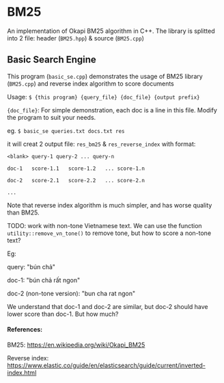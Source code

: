 # BM25
An implementation of Okapi BM25 algorithm in C++. The library is splitted into 2 file: header (`BM25.hpp`) & source (`BM25.cpp`)

## Basic Search Engine
This program (`basic_se.cpp`) demonstrates the usage of BM25 library (`BM25.cpp`) and reverse index algorithm to score documents

Usage: `$ {this program} {query_file} {doc_file} {output prefix}`

`{doc_file}`: For simple demonstration, each doc is a line in this file. Modify the program to suit your needs.

eg. `$ basic_se queries.txt docs.txt res`

it will creat 2 output file: `res_bm25` & `res_reverse_index` with format:

````
<blank>	query-1	query-2	...	query-n

doc-1	score-1.1	score-1.2	... score-1.n

doc-2	score-2.1	score-2.2	... score-2.n

...
````

Note that reverse index algorithm is much simpler, and has worse quality than BM25.

TODO: work with non-tone Vietnamese text. We can use the function `utility::remove_vn_tone()` to remove tone, but how to score a non-tone text?

Eg:

query: "bún chả"

doc-1: "bún chả rất ngon"

doc-2 (non-tone version): "bun cha rat ngon"

We understand that doc-1 and doc-2 are similar, but doc-2 should have lower score than doc-1. But how much?

#### References:

BM25: https://en.wikipedia.org/wiki/Okapi_BM25

Reverse index: https://www.elastic.co/guide/en/elasticsearch/guide/current/inverted-index.html
